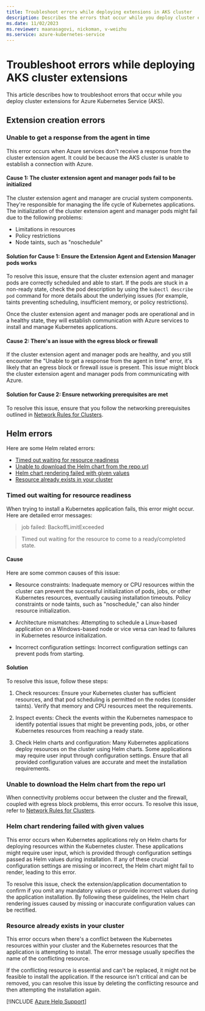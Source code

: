 ```yaml
---
title: Troubleshoot errors while deploying extensions in AKS cluster
description: Describes the errors that occur while you deploy cluster extensions in an Azure Kubernetes Service (AKS) cluster and how to troubleshoot them.
ms.date: 11/02/2023
ms.reviewer: maanasagovi, nickoman, v-weizhu
ms.service: azure-kubernetes-service
---
```

# Troubleshoot errors while deploying AKS cluster extensions

This article describes how to troubleshoot errors that occur while you deploy cluster extensions for Azure Kubernetes Service (AKS).

## Extension creation errors

### Unable to get a response from the agent in time

This error occurs when Azure services don't receive a response from the cluster extension agent. It could be because the AKS cluster is unable to establish a connection with Azure.

#### Cause 1: The cluster extension agent and manager pods fail to be initialized

The cluster extension agent and manager are crucial system components. They're responsible for managing the life cycle of Kubernetes applications. The initialization of the cluster extension agent and manager pods might fail due to the following problems:

- Limitations in resources
- Policy restrictions
- Node taints, such as "noschedule"

#### Solution for Cause 1: Ensure the Extension Agent and Extension Manager pods works

To resolve this issue, ensure that the cluster extension agent and manager pods are correctly scheduled and able to start. If the pods are stuck in a non-ready state, check the pod description by using the `kubectl describe pod` command for more details about the underlying issues (for example, taints preventing scheduling, insufficient memory, or policy restrictions).

Once the cluster extension agent and manager pods are operational and in a healthy state, they will establish communication with Azure services to install and manage Kubernetes applications.

#### Cause 2: There's an issue with the egress block or firewall

If the cluster extension agent and manager pods are healthy, and you still encounter the "Unable to get a response from the agent in time" error, it's likely that an egress block or firewall issue is present. This issue might block the cluster extension agent and manager pods from communicating with Azure.

#### Solution for Cause 2: Ensure networking prerequisites are met

To resolve this issue, ensure that you follow the networking prerequisites outlined in [Network Rules for Clusters](/azure/aks/outbound-rules-control-egress).

## Helm errors

Here are some Helm related errors:

- [Timed out waiting for resource readiness](#timed-out-waiting-for-resource-readiness)
- [Unable to download the Helm chart from the repo url](#unable-to-download-the-helm-chart-from-the-repo-url)
- [Helm chart rendering failed with given values](#helm-chart-rendering-failed-with-given-values)
- [Resource already exists in your cluster](#resource-already-exists-in-your-cluster)

### Timed out waiting for resource readiness

When trying to install a Kubernetes application fails, this error might occur. Here are detailed error messages:

> job failed: BackoffLimitExceeded

> Timed out waiting for the resource to come to a ready/completed state.

#### Cause

Here are some common causes of this issue:

- Resource constraints: Inadequate memory or CPU resources within the cluster can prevent the successful initialization of pods, jobs, or other Kubernetes resources, eventually causing installation timeouts. Policy constraints or node taints, such as "noschedule," can also hinder resource initialization.

- Architecture mismatches: Attempting to schedule a Linux-based application on a Windows-based node or vice versa can lead to failures in Kubernetes resource initialization.

- Incorrect configuration settings: Incorrect configuration settings can prevent pods from starting.

#### Solution

To resolve this issue, follow these steps:

1. Check resources: Ensure your Kubernetes cluster has sufficient resources, and that pod scheduling is permitted on the nodes (consider taints). Verify that memory and CPU resources meet the requirements.

2. Inspect events: Check the events within the Kubernetes namespace to identify potential issues that might be preventing pods, jobs, or other Kubernetes resources from reaching a ready state.

3. Check Helm charts and configuration: Many Kubernetes applications deploy resources on the cluster using Helm charts. Some applications may require user input through configuration settings. Ensure that all provided configuration values are accurate and meet the installation requirements.

### Unable to download the Helm chart from the repo url

When connectivity problems occur between the cluster and the firewall, coupled with egress block problems, this error occurs. To resolve this issue, refer to [Network Rules for Clusters](/azure/aks/outbound-rules-control-egress).

### Helm chart rendering failed with given values

This error occurs when Kubernetes applications rely on Helm charts for deploying resources within the Kubernetes cluster. These applications might require user input, which is provided through configuration settings passed as Helm values during installation. If any of these crucial configuration settings are missing or incorrect, the Helm chart might fail to render, leading to this error.

To resolve this issue, check the extension/application documentation to confirm if you omit any mandatory values or provide incorrect values during the application installation. By following these guidelines, the Helm chart rendering issues caused by missing or inaccurate configuration values can be rectified.

### Resource already exists in your cluster

This error occurs when there's a conflict between the Kubernetes resources within your cluster and the Kubernetes resources that the application is attempting to install. The error message usually specifies the name of the conflicting resource.

If the conflicting resource is essential and can't be replaced, it might not be feasible to install the application. If the resource isn't critical and can be removed, you can resolve this issue by deleting the conflicting resource and then attempting the installation again.

[!INCLUDE [Azure Help Support](../../includes/azure-help-support.md)]